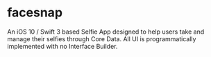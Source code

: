 # facesnap
An iOS 10 / Swift 3 based Selfie App designed to help users take and manage their selfies through Core Data. All UI is programmatically implemented with no Interface Builder.

